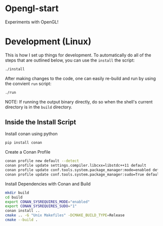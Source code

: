 # Opengl-start

Experiments with OpenGL!

# Development (Linux)

This is how I set up things for development. To automatically do all of the
steps that are outlined below, you can use the `install` the script:

```bash
./install
```

After making changes to the code, one can easily re-build and run by using the
convient `run` script:

```bash
./run
```

NOTE: If running the output binary directly, do so when the shell's current 
directory is in the `build` directory.


## Inside the Install Script

Install conan using python

```bash
pip install conan
```

Create a Conan Profile

```bash
conan profile new default --detect
conan profile update settings.compiler.libcxx=libstdc++11 default
conan profile update conf.tools.system.package_manager:mode=enabled default
conan profile update conf.tools.system.package_manager:sudo=True default
```

Install Dependencies with Conan and Build

```bash
mkdir build
cd build
export CONAN_SYSREQUIRES_MODE="enabled"
export CONAN_SYSREQUIRES_SUDO="1"
conan install ..
cmake .. -G "Unix Makefiles" -DCMAKE_BUILD_TYPE=Release
cmake --build . 
```
